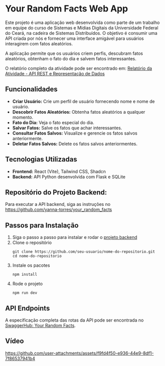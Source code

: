 # Your Random Facts Web App

Este projeto é uma aplicação web desenvolvida como parte de um trabalho em equipe do curso de Sistemas e Mídias Digitais da Universidade Federal do Ceará, na cadeira de Sistemas Distribuídos. O objetivo é consumir uma API criada por nós e fornecer uma interface amigável para usuários interagirem com fatos aleatórios. 

A aplicação permite que os usuários criem perfis, descubram fatos aleatórios, obtenham o fato do dia e salvem fatos interessantes.

O relatório completo da atividade pode ser encontrado em: [Relatório da Atividade - API REST e Representação de Dados](https://yanna-torres.notion.site/Relat-rio-da-Atividade-API-REST-e-Representa-o-de-Dados-7c3a856a8a40425198312037d783d230?pvs=4)

## Funcionalidades
- **Criar Usuário:** Crie um perfil de usuário fornecendo nome e nome de usuário.
- **Descobrir Fatos Aleatórios:** Obtenha fatos aleatórios a qualquer momento.
- **Fato do Dia:** Veja o fato especial do dia.
- **Salvar Fatos:** Salve os fatos que achar interessantes.
- **Consultar Fatos Salvos:** Visualize e gerencie os fatos salvos anteriormente.
- **Deletar Fatos Salvos:** Delete os fatos salvos anteriormentes.

## Tecnologias Utilizadas
- **Frontend:** React (Vite), Tailwind CSS, Shadcn
- **Backend:** API Python desenvolvida com Flask e SQLite

## Repositório do Projeto Backend:
Para executar a API backend, siga as instruções no https://github.com/yanna-torres/your_random_facts

## Passos para Instalação
1. Siga o passo a passo para instalar e rodar o [projeto backend](https://github.com/yanna-torres/your_random_facts)
2. Clone o repositório
   ```
   git clone https://github.com/seu-usuario/nome-do-repositorio.git
   cd nome-do-repositorio
3. Instale os pacotes
   ```
   npm install
4. Rode o projeto
   ```
   npm run dev

## API Endpoints
A especificação completa das rotas da API pode ser encontrada no [SwaggerHub: Your Random Facts](https://app.swaggerhub.com/apis/YannaTorres/your-random-facts/1.0.0-oas3).

## Vídeo
https://github.com/user-attachments/assets/f9fd4f50-e936-44e9-8df1-7f86537941b4

